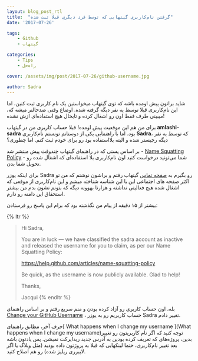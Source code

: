 ```yaml
---
layout: blog_post_rtl
title:  "گرفتن نام‌کاربری گیتهابی که توسط فرد دیگری قبلا ثبت شده"
date: '2017-07-26'

tags:
    - Github
    - گیتهاب

categories:
    - Tips
    - راه‌حل

cover: /assets/img/post/2017-07-26/github-username.jpg

author: Sadra
---
```


شاید براتون پیش اومده باشه که توی گیتهاب میخواستین یک نام کاربری ثبت کنین، اما این نام‌کاربری قبلا توسط یه نفر دیگه گرفته شده. اوضاع وقتی ضدحالتر میشه که، میبینی طرف فقط اون رو اشغال کرده و تابحال هیچ استفاده‌ای ازش نشده!

برای من هم این موقعیت پیش اومده! قبلا حساب کاربری من در گیتهاب **amlashi-sadra** بود، اما با راهنمایی یکی از دوستانم تونستم نام‌کاربری **Sadra**، که توسط یه نفر دیگه رجیستر شده و البته بلااستفاده بود رو برای خودم ثبت کنم. اما چطوری؟

بر اساس پستی که در راهنمای گیتهاب چندوقت پیش منتشر شد - [Name Squatting Policy](https://help.github.com/articles/name-squatting-policy/) - شما می‌تونید درخواست کنید اون نام‌کاربری بلا استفاده‌ای که اشغال شده رو تحویل شما بدن.

برای اینکه یوزر Sadra رو بگیرم به [صفحه تماس](https://github.com/contact) گیتهاب رفتم و براشون نوشتم که من تو اکثر صفحه های اجتماعی این با این شناسه شناخته میشم و این نام‌کاربری از موقعی که اشغال شده هیچ فعالیتی نداشته و هزارتا بهوونه دیگه که بتونم نشون بدم من بیشتر استحقاق این دامنه رو دارم.

بیشتر از ۱۵ دقیقه از پیام من نگذشته بود که برام این پاسخ رو فرستادن:

{% ltr %}
>
> Hi Sadra,
>
> You are in luck — we have classified the sadra account as inactive and released the username for you to claim, as per our Name Squatting Policy:
>
> https://help.github.com/articles/name-squatting-policy
>
> Be quick, as the username is now publicly available. Glad to help!
>
> Thanks,
>
> Jacqui
{% endltr %}

بله، اون حساب کاربری رو آزاد کرده بودن و منم سریع رفتم و بر اساس راهنمای [Change your GitHub Username](https://help.github.com/articles/changing-your-github-username/) ، حساب کاربریم رو به یوزر Sadra تغییر دادم.


حرف آخر، مطابق راهنمای[ What happens when I change my username ](What happens when I change my username)توجه کنید که اگر نام کاربریتون رو تغییر بدین، پروژه‌های که تعریف کرده بودین به آدرس جدید ریدایرکت نمیشن. پس یادتون باشه بعد تغییر نام‌کاربری، حتما لینکهایی که قبلا به پروژتون داده بودید (مثل وبلاگ یا اگر لایبرری ریلیز شده) رو هم اصلاح کنید.